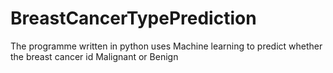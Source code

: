 # BreastCancerTypePrediction
The programme written in python uses Machine learning to predict whether the breast cancer id  Malignant or Benign
